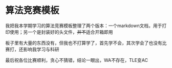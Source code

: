 # 算法竞赛模板

我把我本学期学习的算法竞赛模板整理了两个版本：一个markdown文档，用于打印使用；另一个是封装好的头文件，~~并不~~适合开箱即用

板子里有大量的东西没有，但我也不打算学了，首先学不会，其次学会了也没有比赛打，还影响我学习与科研

最后祝各位比赛顺利，贪心不猜错，结论一眼出，WA不存在，TLE变AC

